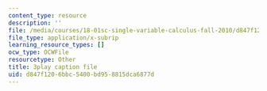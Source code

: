 ```yaml
---
content_type: resource
description: ''
file: /media/courses/18-01sc-single-variable-calculus-fall-2010/d847f1206bbc5400bd958815dca6877d_MK_0QHbUnIA.vtt
file_type: application/x-subrip
learning_resource_types: []
ocw_type: OCWFile
resourcetype: Other
title: 3play caption file
uid: d847f120-6bbc-5400-bd95-8815dca6877d
---
```

